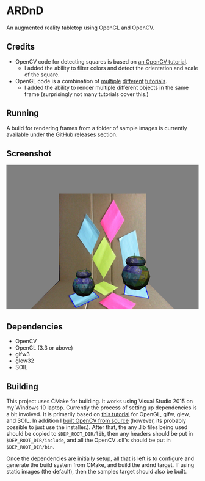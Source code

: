 # ARDnD
An augmented reality tabletop using OpenGL and OpenCV.

## Credits
* OpenCV code for detecting squares is based on [an OpenCV tutorial](https://github.com/Itseez/opencv/blob/master/samples/cpp/squares.cpp).
  * I added the ability to filter colors and detect the orientation and scale of the square.
* OpenGL code is a combination of [multiple](https://open.gl/) [different](http://www.opengl-tutorial.org/beginners-tutorials/tutorial-8-basic-shading/) [tutorials](http://learnopengl.com/).
  * I added the ability to render multiple different objects in the same frame (surprisingly not many tutorials cover this.)

## Running
A build for rendering frames from a folder of sample images is currently available under the GitHub releases section.

## Screenshot
![Screenshot](https://raw.githubusercontent.com/wastevensv/ARDnD/master/screenshot.png)

## Dependencies
* OpenCV
* OpenGL (3.3 or above)
* glfw3
* glew32
* SOIL

## Building
This project uses CMake for building. It works using Visual Studio 2015 on my Windows 10 laptop. Currently the process of setting up dependencies is a bit involved. It is primarily based on [this tutorial](http://web.cs.sunyit.edu/~realemj/guides/installOpenGL.html) for OpenGL, glfw, glew, and SOIL. In addition I [built OpenCV from source](http://docs.opencv.org/2.4/doc/tutorials/introduction/windows_install/windows_install.html#installation-by-making-your-own-libraries-from-the-source-files) (however, its probably possible to just use the installer.). After that, the any .lib files being used should be copied to `$DEP_ROOT_DIR/lib`, then any headers should be put in `$DEP_ROOT_DIR/include`, and all the OpenCV .dll's should be put in `$DEP_ROOT_DIR/bin`.

Once the dependencies are initially setup, all that is left is to configure and generate the build system from CMake, and build the ardnd target. If using static images (the default), then the samples target should also be built.
